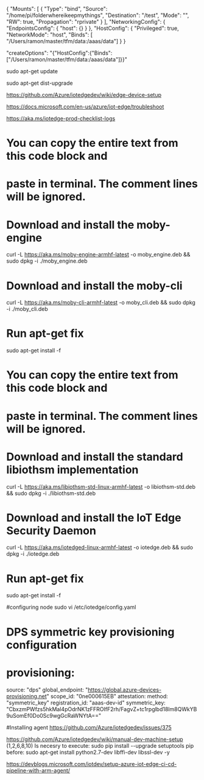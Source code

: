 {
  "Mounts": [ {
  "Type": "bind",
  "Source": "/home/pi/folderwhereikeepmythings",
  "Destination": "/test",
  "Mode": "",
  "RW": true,
  "Propagation": "rprivate"
  }
  ],
  "NetworkingConfig": {
  "EndpointsConfig": {
  "host": {}
  }
  },
  "HostConfig": {
  "Privileged": true,
  "NetworkMode": "host",
  "Binds": [
  "/Users/ramon/master/tfm/data:/aaas/data"]
  }
  }

  "createOptions": "{\"HostConfig\":{\"Binds\":[\"/Users/ramon/master/tfm/data:/aaas/data\"]}}"

sudo apt-get update

sudo apt-get dist-upgrade

  https://github.com/Azure/iotedgedev/wiki/edge-device-setup

  https://docs.microsoft.com/en-us/azure/iot-edge/troubleshoot

  https://aka.ms/iotedge-prod-checklist-logs

# You can copy the entire text from this code block and 
# paste in terminal. The comment lines will be ignored.

# Download and install the moby-engine
curl -L https://aka.ms/moby-engine-armhf-latest -o moby_engine.deb && sudo dpkg -i ./moby_engine.deb

# Download and install the moby-cli
curl -L https://aka.ms/moby-cli-armhf-latest -o moby_cli.deb && sudo dpkg -i ./moby_cli.deb

# Run apt-get fix
sudo apt-get install -f


# You can copy the entire text from this code block and 
# paste in terminal. The comment lines will be ignored.

# Download and install the standard libiothsm implementation
curl -L https://aka.ms/libiothsm-std-linux-armhf-latest -o libiothsm-std.deb && sudo dpkg -i ./libiothsm-std.deb

# Download and install the IoT Edge Security Daemon
curl -L https://aka.ms/iotedged-linux-armhf-latest -o iotedge.deb && sudo dpkg -i ./iotedge.deb

# Run apt-get fix
sudo apt-get install -f

#configuring node
sudo vi /etc/iotedge/config.yaml

# DPS symmetric key provisioning configuration
# provisioning:
   source: "dps"
   global_endpoint: "https://global.azure-devices-provisioning.net"
   scope_id: "0ne000615EB"
   attestation:
     method: "symmetric_key"
     registration_id: "aaas-dev-id"
     symmetric_key: "CbxzmPWfzs5hkMal4pOdrNK1zFFROIfF2rh/FagvZ+tc1rpglbd18lm8QWkYB9uSomEf0Do0Sc9wgGcRaWNYtA=="

#Installing agent
https://github.com/Azure/iotedgedev/issues/375

https://github.com/Azure/iotedgedev/wiki/manual-dev-machine-setup (1,2,6,8,10)
Is necesry to execute:
sudo pip install --upgrade setuptools pip
before:
sudo apt-get install python2.7-dev libffi-dev libssl-dev -y

https://devblogs.microsoft.com/iotdev/setup-azure-iot-edge-ci-cd-pipeline-with-arm-agent/